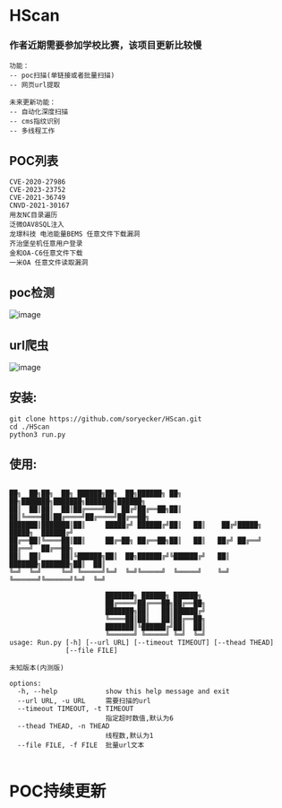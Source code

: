 # HScan
### 作者近期需要参加学校比赛，该项目更新比较慢

```
功能：
-- poc扫描(单链接或者批量扫描)
-- 网页url提取
```
```
未来更新功能：
-- 自动化深度扫描
-- cms指纹识别
-- 多线程工作
```

## POC列表
```
CVE-2020-27986
CVE-2023-23752
CVE-2021-36749
CNVD-2021-30167
用友NC目录遍历
泛微OAV8SQL注入
龙璟科技 电池能量BEMS 任意文件下载漏洞
齐治堡垒机任意用户登录
金和OA-C6任意文件下载
一米OA 任意文件读取漏洞
```
## poc检测
![image](https://user-images.githubusercontent.com/46450756/221391060-7b0687d0-46fe-4f36-9714-97471904eee4.png)

## url爬虫
![image](https://user-images.githubusercontent.com/46450756/221391193-150dc6c0-2278-4f58-9046-08ff9c1c0a1d.png)

## 安装:
```
git clone https://github.com/soryecker/HScan.git
cd ./HScan
python3 run.py
```

## 使用:
```

██╗  ██╗██╗  ██╗ ██████╗██╗  ██╗██████╗ ██╗   ██╗███████╗███████╗███████╗██████╗ 
██║  ██║██║  ██║██╔════╝██║ ██╔╝██╔══██╗██║   ██║╚════██║██╔════╝██╔════╝██╔══██╗
███████║███████║██║     █████╔╝ ██████╔╝██║   ██║    ██╔╝█████╗  █████╗  ██████╔╝
██╔══██║╚════██║██║     ██╔═██╗ ██╔══██╗██║   ██║   ██╔╝ ██╔══╝  ██╔══╝  ██╔══██╗
██║  ██║     ██║╚██████╗██║  ██╗██████╔╝╚██████╔╝   ██║  ███████╗███████╗██║  ██║
╚═╝  ╚═╝     ╚═╝ ╚═════╝╚═╝  ╚═╝╚═════╝  ╚═════╝    ╚═╝  ╚══════╝╚══════╝╚═╝  ╚═╝
                                                
                        ███████╗ ██████╗ ██████╗                                 
                        ██╔════╝██╔═══██╗██╔══██╗                                
                        ███████╗██║   ██║██████╔╝                                
                        ╚════██║██║   ██║██╔══██╗                                
                        ███████║╚██████╔╝██║  ██║                                
                        ╚══════╝ ╚═════╝ ╚═╝  ╚═╝
usage: Run.py [-h] [--url URL] [--timeout TIMEOUT] [--thead THEAD]
              [--file FILE]

未知版本(内测版)

options:
  -h, --help            show this help message and exit
  --url URL, -u URL     需要扫描的url
  --timeout TIMEOUT, -t TIMEOUT
                        指定超时数值,默认为6
  --thead THEAD, -n THEAD
                        线程数,默认为1
  --file FILE, -f FILE  批量url文本
  
 ```

# POC持续更新
